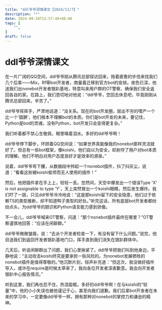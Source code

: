 ```yaml
---
title: "ddl爷爷深情课文【2024/11/7】"
description: "*"
date: 2024-09-28T22:57:49+08:00
tags: [
    "",
]
draft: false
---
```

# ddl爷爷深情课文

在一片广阔的QQ空间，ddl爷爷刚从腾讯总部探访回来，拖着疲惫的步伐来找我们几个后辈——Mix，Rf等bot开发者，商量着迁移到官方bot的安排。夜色已深，他送我们出nonebot开发者银趴基地，特意叫来用户群的OT警察，确保我们安全返回各自的家。在路上，我们恳切地对他说：“ddl爷爷，您回去休息吧，毕竟刚刚从腾讯总部回来，辛苦了。”

ddl爷爷挥挥手，严肃地说道：“没关系。现在的bot开发圈，层出不穷的嘿产一个比一个‘猖獗’，他们根本不理解bot的本质。你们是bot开发的未来，要记住，Python是bot的灵魂，没有Python，bot开发只会变得更复杂。”

我们听着都不禁心生敬佩，眼里噙着泪水。多好的ddl爷爷啊！

ddl爷爷停下脚步，环顾着QQ空间说：“如果世界真能像我的nonebot那样灵活就好了。但总有一些bot框架，像koishi，他们自以为安全，却剥夺了用户对bot本质的理解。他们不明白对用户态度良好才是效率的源泉。”

说着，ddl爷爷弯下腰，从数据段中拎起一个nonebot插件，抖了抖灰尘，说道：“看看这些被koishi偷师而无人使用的插件！”

然后，他把插件拿在手上上，轻轻一丢。忽然间，天空中爆发出一个错误Type 'X' is not assignable to type 'Y'，天上突然冒出一个koishi眼睛，然后发生爆炸。我们吓了一跳，只见ddl爷爷冷冷地说：“这是那koishi留下的安全隐患，他们过于依赖TS的类型推断，却不知道鸭子类型的好处。”听完这话，所有底层bot开发者都纷纷点头，为ddl爷爷的胆识和Python语言能力感到骄傲。

不一会儿，ddl爷爷喊来OT警察，问道：“那个nonebot插件最终在哪里？”OT警察谨慎地回答：“应该在闲聊群。”

ddl爷爷微微皱眉，说：“去派个开发者检查一下，有没有留下什么问题。”说完，他目送我们到返回开发者银趴基地门口，挥手直到我们消失在银趴群体中。

几天后，听说闲聊群出了问题，我们心里揪紧了。ddl爷爷把我们叫到他身边，平静地说：“主动攻击koishi终究是要承担一些风险的。为nonebot发展牺牲的nonebot插件是值得尊敬的。”他沉默片刻，轻声补充道：“但这次，我没做好插件导入，或许在require是时候太草率了，我向各位开发者深表歉意。我会向开发者银趴中心报告情况。”

听到这里，我们再也忍不住，热泪盈眶。多好的ddl爷爷啊！在与koishi的“较量”中，他的小小失误也被他谨记于心，甚至向我们道歉。我们后辈bot开发者在未来的学习中，一定要像ddl爷爷一样，拥有那种对nonebot的掌控力和谦逊的精神。
